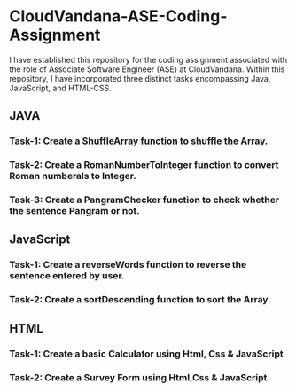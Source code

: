 # CloudVandana-ASE-Coding-Assignment
I have established this repository for the coding assignment associated with the role of Associate Software Engineer (ASE) at CloudVandana. Within this repository, I have incorporated three distinct tasks encompassing Java, JavaScript, and HTML-CSS.


## JAVA
### Task-1: Create a ShuffleArray function to shuffle the Array.
### Task-2: Create a RomanNumberToInteger function to convert Roman numberals to Integer.
### Task-3: Create a PangramChecker function to check whether the sentence Pangram or not.
## JavaScript
### Task-1: Create a reverseWords function to reverse the sentence entered by user.
### Task-2: Create a sortDescending function to sort the Array.
## HTML
### Task-1: Create a basic Calculator using Html, Css & JavaScript
### Task-2: Create a Survey Form using Html,Css & JavaScript
